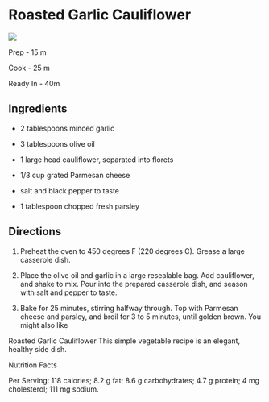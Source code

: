#	Roasted Garlic Cauliflower

![](https://tastefulventure.com/wp-content/uploads/2016/12/Roasted-Garlic-Cauliflower-2.jpg)

Prep - 15 m

Cook - 25 m

Ready In - 40m
## Ingredients

- 2 tablespoons minced garlic

- 3 tablespoons olive oil

- 1 large head cauliflower, separated into florets

- 1/3 cup grated Parmesan cheese

- salt and black pepper to taste

- 1 tablespoon chopped fresh parsley

##	Directions

1. Preheat the oven to 450 degrees F (220 degrees C). Grease a large casserole dish.

2. Place the olive oil and garlic in a large resealable bag. Add cauliflower, and shake to mix. Pour into the prepared casserole dish, and season with salt and pepper to taste.

3. Bake for 25 minutes, stirring halfway through. Top with Parmesan cheese and parsley, and broil for 3 to 5 minutes, until golden brown.
You might also like
 
Roasted Garlic Cauliflower
This simple vegetable recipe is an elegant, healthy side dish.

Nutrition Facts

Per Serving: 118 calories; 8.2 g fat; 8.6 g carbohydrates; 4.7 g protein; 4 mg cholesterol; 111 mg sodium.
